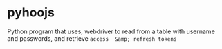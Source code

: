 # pyhoojs
Python program that uses, webdriver to read from a table with username and passwords, and retrieve `access  &amp; refresh tokens`
